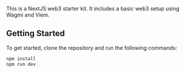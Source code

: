 This is a NextJS web3 starter kit. It includes a basic web3 setup using Wagmi and Viem.

## Getting Started

To get started, clone the repository and run the following commands:

```bash
npm install
npm run dev
```
